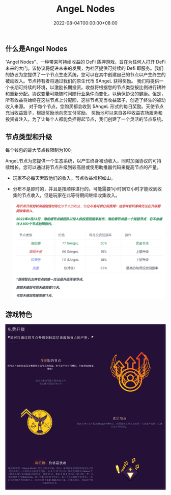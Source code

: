 ﻿---
title: "AngeL Nodes"
description: "”AngeL Nodes,” a DeFi Staking Game that brings sustainable yields, and is designed to open the doors of the future of DeFi to anyone."
date: 2022-08-04T00:00:00+08:00
lastmod: 2022-08-04T00:00:00+08:00
draft: false
authors: ["kiki"]
featuredImage: "angel-nodes.png"
tags: ["High risk","AngeL Nodes"]
categories: ["nfts"]
nfts: ["High risk"]
blockchain: "BSC"
website: "https://angelnodes.finance/"
twitter: "https://twitter.com/AngelNodes"
discord: "https://discord.com/invite/c9Cg4ncUjj"
telegram: "https://t.me/angelnodesfinance"
github: ""
youtube: ""
twitch: ""
facebook: ""
instagram: ""
reddit: ""
medium: ""
steam: ""
gitbook: ""
googleplay: ""
appstore: ""
status: "Live"
weight: 
lightgallery: true
toc: true
pinned: false
recommend: false
recommend1: false
---
## 什么是Angel Nodes

“Angel Nodes”，一种带来可持续收益的 DeFi 质押游戏，旨在为任何人打开 DeFi 未来的大门。该协议将促进未来的发展，为社区提供可持续的 Defi 即服务。我们的协议为您提供了一个节点生态系统，您可以在其中创建自己的节点以产生终生的被动收入。节点持有者将通过我们的原生代币 $AngeL 获得奖励。
我们将提供一个长期可持续的环境，以激励长期投资。收益将根据您的节点类型按比例进行耕种和重新分配。协议变量可能随时间随行业条件而变化，以确保协议的健康。但是，所有收益将始终在这些节点上分配回，这些节点充当收益篮子，创造了终生的被动收入来源。
对于每个节点，您购买都会收到 $AngeL 形式的每日奖励。天使节点充当收益篮子，根据奖励池向您支付奖励。
奖励池可以来自各种收益农场服务和投资者注入。为了让每个人都能负担得起节点，我们创建了一个灵活的节点系统。

## 节点类型和升级

每个钱包的最大节点数限制为100。

AngeL节点为您提供一个生态系统，以产生终身被动收入，同时加强协议的可持续增长。您可以通过将节点升级到较高层或使用助推器代码来提高节点的产量。

- 玩家不必每天索取他们的收入。节点收益堆积如山。

- 分布不是即时的，并且是按顺序进行的。可能需要1小时到12小时才能收到收集的节点收入，但是玩家在此等待期间继续收集收入。

  ![image-20220804192321491](image-20220804192321491.png)

## 游戏特色

![image-20220804192518167](image-20220804192518167.png)